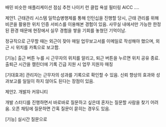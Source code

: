 배민 비슷한 애플리케이션
점심 추천 
나이키 런 클럽
욕설 필터링
AICC
....


제안1.
근태관리 시스템
일학습병행제를 통해 인턴십을 진행할 당시, 근태 관리를 위해 비콘을 활용한 위치 인증 서비스를 이용해본 경험이 있음. 사무실 내에서만 가능한 한정된 환경 때문에 현장에서 실무 경험을 쌓을 기회를 놓쳤던 기억이남.  
  
정규직으로 근무할 때는 외근이 잦아 매일 업무보고서를 이메일로 작성해야 했으며, 외근 시 위치를 카톡으로 보고함.

[기능]
출근 버튼 누를 시 근무자의 위치를 알리고, 퇴근 버튼을 누르면 위치 공유 종료.
출퇴근 시간을 캘린더에 기록
긴급 지원 시 업무 지원자 매칭

[기대효과]
관리자는 근무자의 성과를 기록으로 확인할 수 있음.
신뢰 향상의 효과와 성과보고를 일일이 하지 않아도 된다는 장점이 있음.


제안2.
개발자 커뮤니티

개발 스터디를 진행하면서 바로바로 질문하고 싶은데 혼자는 질문할 사람을 찾기 어려움.
오픈 채팅에 질문하면 간혹 질문이 묻히는 경우도 있음.

[기능]
실시간 질문으로 
